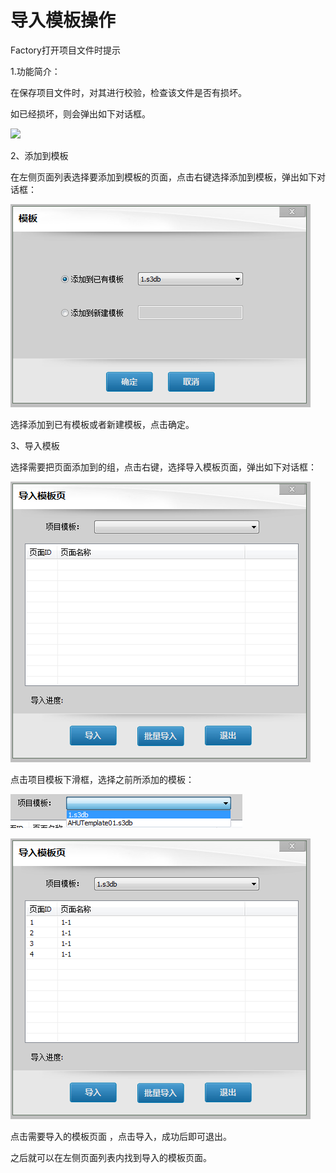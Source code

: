 # 导入模板操作

Factory打开项目文件时提示

1.功能简介：

在保存项目文件时，对其进行校验，检查该文件是否有损坏。

如已经损坏，则会弹出如下对话框。

![](https://ooo.0o0.ooo/2017/06/15/594227476229b.png)

2、添加到模板

在左侧页面列表选择要添加到模板的页面，点击右键选择添加到模板，弹出如下对话框：

![](/assets/添加到页面.png)

选择添加到已有模板或者新建模板，点击确定。

3、导入模板

选择需要把页面添加到的组，点击右键，选择导入模板页面，弹出如下对话框：

![](/assets/导入模板页面.png)

点击项目模板下滑框，选择之前所添加的模板：

![](/assets/选择模板.png)

![](/assets/选择模板页面.png)

点击需要导入的模板页面 ，点击导入，成功后即可退出。

之后就可以在左侧页面列表内找到导入的模板页面。

